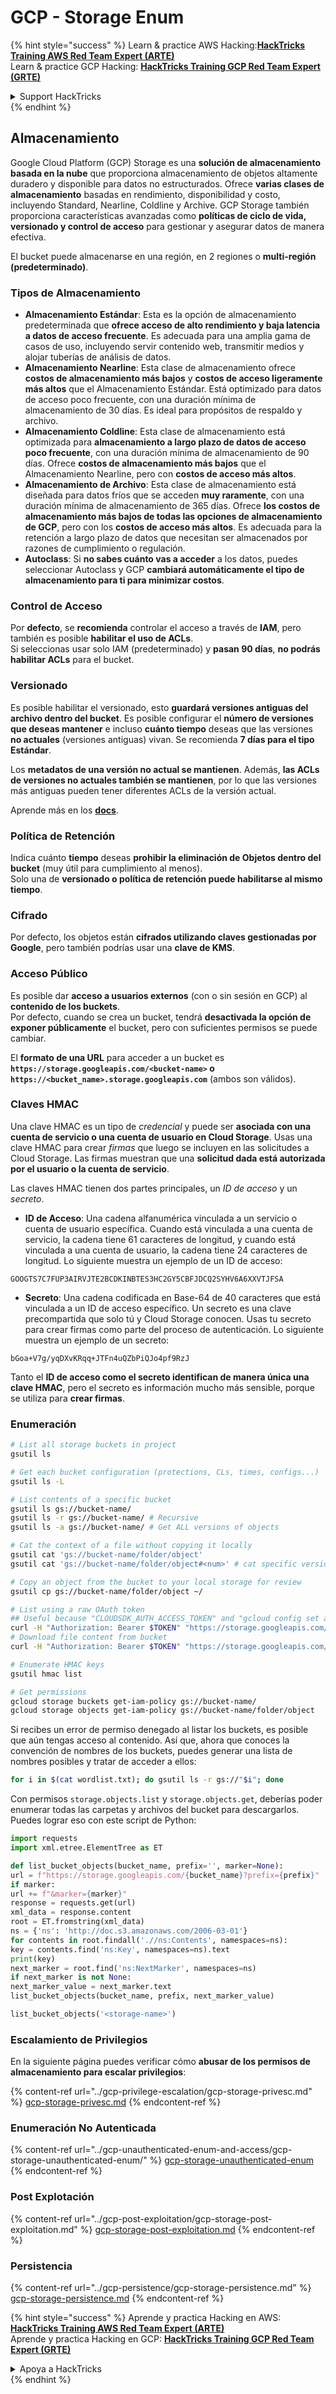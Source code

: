 # GCP - Storage Enum

{% hint style="success" %}
Learn & practice AWS Hacking:<img src="../../../.gitbook/assets/image (1) (1) (1).png" alt="" data-size="line">[**HackTricks Training AWS Red Team Expert (ARTE)**](https://training.hacktricks.xyz/courses/arte)<img src="../../../.gitbook/assets/image (1) (1) (1).png" alt="" data-size="line">\
Learn & practice GCP Hacking: <img src="../../../.gitbook/assets/image (2).png" alt="" data-size="line">[**HackTricks Training GCP Red Team Expert (GRTE)**<img src="../../../.gitbook/assets/image (2).png" alt="" data-size="line">](https://training.hacktricks.xyz/courses/grte)

<details>

<summary>Support HackTricks</summary>

* Check the [**subscription plans**](https://github.com/sponsors/carlospolop)!
* **Join the** 💬 [**Discord group**](https://discord.gg/hRep4RUj7f) or the [**telegram group**](https://t.me/peass) or **follow** us on **Twitter** 🐦 [**@hacktricks\_live**](https://twitter.com/hacktricks_live)**.**
* **Share hacking tricks by submitting PRs to the** [**HackTricks**](https://github.com/carlospolop/hacktricks) and [**HackTricks Cloud**](https://github.com/carlospolop/hacktricks-cloud) github repos.

</details>
{% endhint %}

## Almacenamiento

Google Cloud Platform (GCP) Storage es una **solución de almacenamiento basada en la nube** que proporciona almacenamiento de objetos altamente duradero y disponible para datos no estructurados. Ofrece **varias clases de almacenamiento** basadas en rendimiento, disponibilidad y costo, incluyendo Standard, Nearline, Coldline y Archive. GCP Storage también proporciona características avanzadas como **políticas de ciclo de vida, versionado y control de acceso** para gestionar y asegurar datos de manera efectiva.

El bucket puede almacenarse en una región, en 2 regiones o **multi-región (predeterminado)**.

### Tipos de Almacenamiento

* **Almacenamiento Estándar**: Esta es la opción de almacenamiento predeterminada que **ofrece acceso de alto rendimiento y baja latencia a datos de acceso frecuente**. Es adecuada para una amplia gama de casos de uso, incluyendo servir contenido web, transmitir medios y alojar tuberías de análisis de datos.
* **Almacenamiento Nearline**: Esta clase de almacenamiento ofrece **costos de almacenamiento más bajos** y **costos de acceso ligeramente más altos** que el Almacenamiento Estándar. Está optimizado para datos de acceso poco frecuente, con una duración mínima de almacenamiento de 30 días. Es ideal para propósitos de respaldo y archivo.
* **Almacenamiento Coldline**: Esta clase de almacenamiento está optimizada para **almacenamiento a largo plazo de datos de acceso poco frecuente**, con una duración mínima de almacenamiento de 90 días. Ofrece **costos de almacenamiento más bajos** que el Almacenamiento Nearline, pero con **costos de acceso más altos**.
* **Almacenamiento de Archivo**: Esta clase de almacenamiento está diseñada para datos fríos que se acceden **muy raramente**, con una duración mínima de almacenamiento de 365 días. Ofrece **los costos de almacenamiento más bajos de todas las opciones de almacenamiento de GCP**, pero con los **costos de acceso más altos**. Es adecuada para la retención a largo plazo de datos que necesitan ser almacenados por razones de cumplimiento o regulación.
* **Autoclass**: Si **no sabes cuánto vas a acceder** a los datos, puedes seleccionar Autoclass y GCP **cambiará automáticamente el tipo de almacenamiento para ti para minimizar costos**.

### Control de Acceso

Por **defecto**, se **recomienda** controlar el acceso a través de **IAM**, pero también es posible **habilitar el uso de ACLs**.\
Si seleccionas usar solo IAM (predeterminado) y **pasan 90 días**, **no podrás habilitar ACLs** para el bucket.

### Versionado

Es posible habilitar el versionado, esto **guardará versiones antiguas del archivo dentro del bucket**. Es posible configurar el **número de versiones que deseas mantener** e incluso **cuánto tiempo** deseas que las versiones **no actuales** (versiones antiguas) vivan. Se recomienda **7 días para el tipo Estándar**.

Los **metadatos de una versión no actual se mantienen**. Además, **las ACLs de versiones no actuales también se mantienen**, por lo que las versiones más antiguas pueden tener diferentes ACLs de la versión actual.

Aprende más en los [**docs**](https://cloud.google.com/storage/docs/object-versioning).

### Política de Retención

Indica cuánto **tiempo** deseas **prohibir la eliminación de Objetos dentro del bucket** (muy útil para cumplimiento al menos).\
Solo una de **versionado o política de retención puede habilitarse al mismo tiempo**.

### Cifrado

Por defecto, los objetos están **cifrados utilizando claves gestionadas por Google**, pero también podrías usar una **clave de KMS**.

### Acceso Público

Es posible dar **acceso a usuarios externos** (con o sin sesión en GCP) al **contenido de los buckets**.\
Por defecto, cuando se crea un bucket, tendrá **desactivada la opción de exponer públicamente** el bucket, pero con suficientes permisos se puede cambiar.

El **formato de una URL** para acceder a un bucket es **`https://storage.googleapis.com/<bucket-name>` o `https://<bucket_name>.storage.googleapis.com`** (ambos son válidos).

### Claves HMAC

Una clave HMAC es un tipo de _credencial_ y puede ser **asociada con una cuenta de servicio o una cuenta de usuario en Cloud Storage**. Usas una clave HMAC para crear _firmas_ que luego se incluyen en las solicitudes a Cloud Storage. Las firmas muestran que una **solicitud dada está autorizada por el usuario o la cuenta de servicio**.

Las claves HMAC tienen dos partes principales, un _ID de acceso_ y un _secreto_.

*   **ID de Acceso**: Una cadena alfanumérica vinculada a un servicio o cuenta de usuario específica. Cuando está vinculada a una cuenta de servicio, la cadena tiene 61 caracteres de longitud, y cuando está vinculada a una cuenta de usuario, la cadena tiene 24 caracteres de longitud. Lo siguiente muestra un ejemplo de un ID de acceso:

`GOOGTS7C7FUP3AIRVJTE2BCDKINBTES3HC2GY5CBFJDCQ2SYHV6A6XXVTJFSA`
*   **Secreto**: Una cadena codificada en Base-64 de 40 caracteres que está vinculada a un ID de acceso específico. Un secreto es una clave precompartida que solo tú y Cloud Storage conocen. Usas tu secreto para crear firmas como parte del proceso de autenticación. Lo siguiente muestra un ejemplo de un secreto:

`bGoa+V7g/yqDXvKRqq+JTFn4uQZbPiQJo4pf9RzJ`

Tanto el **ID de acceso como el secreto identifican de manera única una clave HMAC**, pero el secreto es información mucho más sensible, porque se utiliza para **crear firmas**.

### Enumeración
```bash
# List all storage buckets in project
gsutil ls

# Get each bucket configuration (protections, CLs, times, configs...)
gsutil ls -L

# List contents of a specific bucket
gsutil ls gs://bucket-name/
gsutil ls -r gs://bucket-name/ # Recursive
gsutil ls -a gs://bucket-name/ # Get ALL versions of objects

# Cat the context of a file without copying it locally
gsutil cat 'gs://bucket-name/folder/object'
gsutil cat 'gs://bucket-name/folder/object#<num>' # cat specific version

# Copy an object from the bucket to your local storage for review
gsutil cp gs://bucket-name/folder/object ~/

# List using a raw OAuth token
## Useful because "CLOUDSDK_AUTH_ACCESS_TOKEN" and "gcloud config set auth/access_token_file" doesn't work with gsutil
curl -H "Authorization: Bearer $TOKEN" "https://storage.googleapis.com/storage/v1/b/<storage-name>/o"
# Download file content from bucket
curl -H "Authorization: Bearer $TOKEN" "https://storage.googleapis.com/storage/v1/b/supportstorage-58249/o/flag.txt?alt=media" --output -

# Enumerate HMAC keys
gsutil hmac list

# Get permissions
gcloud storage buckets get-iam-policy gs://bucket-name/
gcloud storage objects get-iam-policy gs://bucket-name/folder/object
```
Si recibes un error de permiso denegado al listar los buckets, es posible que aún tengas acceso al contenido. Así que, ahora que conoces la convención de nombres de los buckets, puedes generar una lista de nombres posibles y tratar de acceder a ellos:
```bash
for i in $(cat wordlist.txt); do gsutil ls -r gs://"$i"; done
```
Con permisos `storage.objects.list` y `storage.objects.get`, deberías poder enumerar todas las carpetas y archivos del bucket para descargarlos. Puedes lograr eso con este script de Python:
```python
import requests
import xml.etree.ElementTree as ET

def list_bucket_objects(bucket_name, prefix='', marker=None):
url = f"https://storage.googleapis.com/{bucket_name}?prefix={prefix}"
if marker:
url += f"&marker={marker}"
response = requests.get(url)
xml_data = response.content
root = ET.fromstring(xml_data)
ns = {'ns': 'http://doc.s3.amazonaws.com/2006-03-01'}
for contents in root.findall('.//ns:Contents', namespaces=ns):
key = contents.find('ns:Key', namespaces=ns).text
print(key)
next_marker = root.find('ns:NextMarker', namespaces=ns)
if next_marker is not None:
next_marker_value = next_marker.text
list_bucket_objects(bucket_name, prefix, next_marker_value)

list_bucket_objects('<storage-name>')
```
### Escalamiento de Privilegios

En la siguiente página puedes verificar cómo **abusar de los permisos de almacenamiento para escalar privilegios**:

{% content-ref url="../gcp-privilege-escalation/gcp-storage-privesc.md" %}
[gcp-storage-privesc.md](../gcp-privilege-escalation/gcp-storage-privesc.md)
{% endcontent-ref %}

### Enumeración No Autenticada

{% content-ref url="../gcp-unauthenticated-enum-and-access/gcp-storage-unauthenticated-enum/" %}
[gcp-storage-unauthenticated-enum](../gcp-unauthenticated-enum-and-access/gcp-storage-unauthenticated-enum/)
{% endcontent-ref %}

### Post Explotación

{% content-ref url="../gcp-post-exploitation/gcp-storage-post-exploitation.md" %}
[gcp-storage-post-exploitation.md](../gcp-post-exploitation/gcp-storage-post-exploitation.md)
{% endcontent-ref %}

### Persistencia

{% content-ref url="../gcp-persistence/gcp-storage-persistence.md" %}
[gcp-storage-persistence.md](../gcp-persistence/gcp-storage-persistence.md)
{% endcontent-ref %}

{% hint style="success" %}
Aprende y practica Hacking en AWS:<img src="../../../.gitbook/assets/image (1) (1) (1).png" alt="" data-size="line">[**HackTricks Training AWS Red Team Expert (ARTE)**](https://training.hacktricks.xyz/courses/arte)<img src="../../../.gitbook/assets/image (1) (1) (1).png" alt="" data-size="line">\
Aprende y practica Hacking en GCP: <img src="../../../.gitbook/assets/image (2).png" alt="" data-size="line">[**HackTricks Training GCP Red Team Expert (GRTE)**<img src="../../../.gitbook/assets/image (2).png" alt="" data-size="line">](https://training.hacktricks.xyz/courses/grte)

<details>

<summary>Apoya a HackTricks</summary>

* Revisa los [**planes de suscripción**](https://github.com/sponsors/carlospolop)!
* **Únete al** 💬 [**grupo de Discord**](https://discord.gg/hRep4RUj7f) o al [**grupo de telegram**](https://t.me/peass) o **síguenos** en **Twitter** 🐦 [**@hacktricks\_live**](https://twitter.com/hacktricks_live)**.**
* **Comparte trucos de hacking enviando PRs a los** [**repositorios de HackTricks**](https://github.com/carlospolop/hacktricks) y [**HackTricks Cloud**](https://github.com/carlospolop/hacktricks-cloud).

</details>
{% endhint %}
